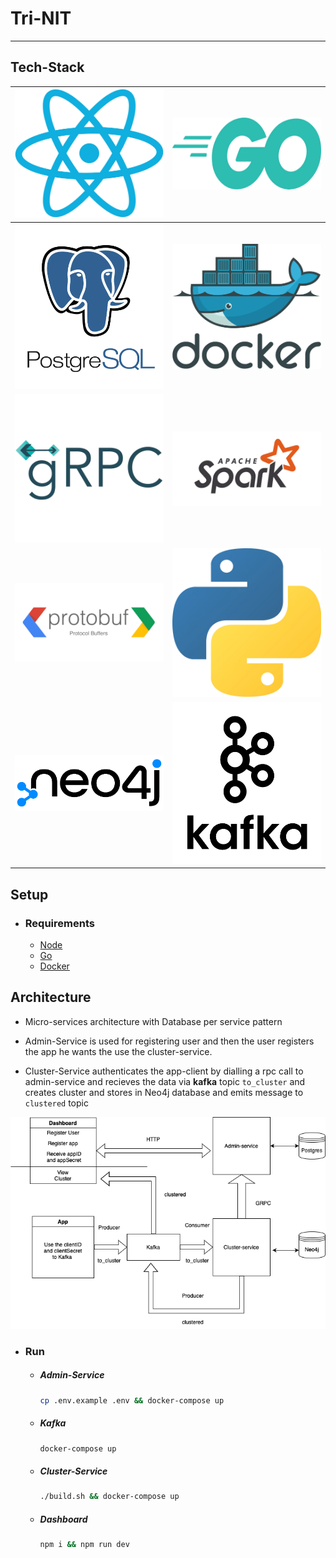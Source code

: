 # Tri-NIT

___

## Tech-Stack

|![react](images/react.webp?raw=true "Title") | ![go](images/go.webp?raw=true "Title")
|:---:|:---:|
|![pg](images/pg.webp?raw=true "Title") | ![docker](images/docker.webp?raw=true "Title")
|![grpc](images/grpc.webp?raw=true "Title") | ![spark](images/spark.png?raw=true "Title")
|![proto](images/protobuf.webp?raw=true "Title") | ![python](images/python.webp?raw=true "Title")
|![neo4j](images/neo4j.png?raw=true "Title") | ![kafka](images/kafka.png?raw=true "Title")

## Setup

* ### Requirements
    * [Node](https://nodejs.org/en/)
    * [Go](https://go.dev/)
    * [Docker](https://www.docker.com/)


## Architecture

* Micro-services architecture with Database per service pattern

* Admin-Service is used for registering user and then the user registers the app he wants the use the cluster-service.

* Cluster-Service authenticates the app-client by dialling a rpc call to admin-service and recieves the data via **kafka** topic `to_cluster` and creates cluster and stores in Neo4j database and emits message to `clustered` topic

![architecture](images/archi.png?raw=true "Title")


* ### Run
    * ##### Admin-Service
        ```bash
        cp .env.example .env && docker-compose up
        ```
    * ##### Kafka
        ```bash
        docker-compose up
        ```
    * ##### Cluster-Service
        ```bash
        ./build.sh && docker-compose up
        ```    
    * ##### Dashboard
        ```bash
        npm i && npm run dev
        ```